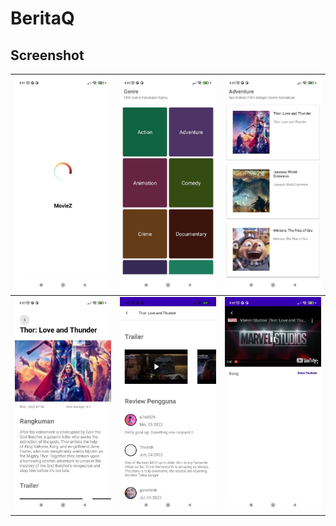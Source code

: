 # BeritaQ

## Screenshot

| ![](https://github.com/antarezaghifary/MovieApp/blob/master/screenshot/img1.jpeg?raw=true) | ![](https://github.com/antarezaghifary/MovieApp/blob/master/screenshot/img2.jpeg?raw=true) | ![](https://github.com/antarezaghifary/MovieApp/blob/master/screenshot/img3.jpeg?raw=true) |
| :---: | :---: | :---: |
| ![](https://github.com/antarezaghifary/MovieApp/blob/master/screenshot/img4.jpeg?raw=true) | ![](https://github.com/antarezaghifary/MovieApp/blob/master/screenshot/img5.jpeg?raw=true) | ![](https://github.com/antarezaghifary/MovieApp/blob/master/screenshot/img6.jpeg?raw=true) |
